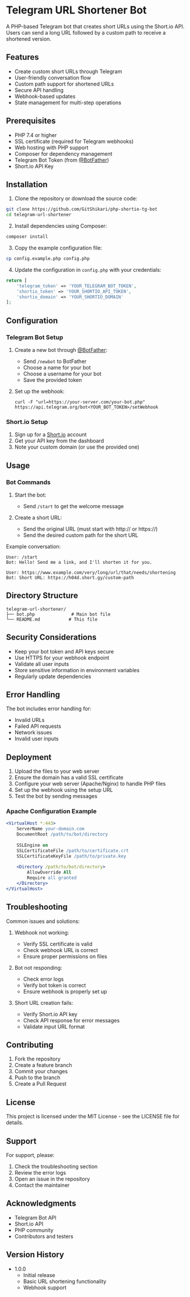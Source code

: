 # Telegram URL Shortener Bot

A PHP-based Telegram bot that creates short URLs using the Short.io API. Users can send a long URL followed by a custom path to receive a shortened version.

## Features

* Create custom short URLs through Telegram
* User-friendly conversation flow
* Custom path support for shortened URLs
* Secure API handling
* Webhook-based updates
* State management for multi-step operations

## Prerequisites

* PHP 7.4 or higher
* SSL certificate (required for Telegram webhooks)
* Web hosting with PHP support
* Composer for dependency management
* Telegram Bot Token (from [@BotFather](https://t.me/BotFather))
* Short.io API Key

## Installation

1. Clone the repository or download the source code:
```bash
git clone https://github.com/GitShikari/php-shortio-tg-bot
cd telegram-url-shortener
```

2. Install dependencies using Composer:
```bash
composer install
```

3. Copy the example configuration file:
```bash
cp config.example.php config.php
```

4. Update the configuration in `config.php` with your credentials:
```php
return [
    'telegram_token' => 'YOUR_TELEGRAM_BOT_TOKEN',
    'shortio_token' => 'YOUR_SHORTIO_API_TOKEN',
    'shortio_domain' => 'YOUR_SHORTIO_DOMAIN'
];
```

## Configuration

### Telegram Bot Setup

1. Create a new bot through [@BotFather](https://t.me/BotFather):
   * Send `/newbot` to BotFather
   * Choose a name for your bot
   * Choose a username for your bot
   * Save the provided token

2. Set up the webhook:
   ```
   curl -F "url=https://your-server.com/your-bot.php" https://api.telegram.org/bot<YOUR_BOT_TOKEN>/setWebhook
   ```

### Short.io Setup

1. Sign up for a [Short.io](https://short.io) account
2. Get your API key from the dashboard
3. Note your custom domain (or use the provided one)

## Usage

### Bot Commands

1. Start the bot:
   * Send `/start` to get the welcome message

2. Create a short URL:
   * Send the original URL (must start with http:// or https://)
   * Send the desired custom path for the short URL

Example conversation:
```
User: /start
Bot: Hello! Send me a link, and I'll shorten it for you.

User: https://www.example.com/very/long/url/that/needs/shortening
Bot: Short URL: https://h04d.short.gy/custom-path
```

## Directory Structure

```
telegram-url-shortener/
├── bot.php              # Main bot file
└── README.md           # This file
```

## Security Considerations

* Keep your bot token and API keys secure
* Use HTTPS for your webhook endpoint
* Validate all user inputs
* Store sensitive information in environment variables
* Regularly update dependencies

## Error Handling

The bot includes error handling for:
* Invalid URLs
* Failed API requests
* Network issues
* Invalid user inputs

## Deployment

1. Upload the files to your web server
2. Ensure the domain has a valid SSL certificate
3. Configure your web server (Apache/Nginx) to handle PHP files
4. Set up the webhook using the setup URL
5. Test the bot by sending messages

### Apache Configuration Example

```apache
<VirtualHost *:443>
    ServerName your-domain.com
    DocumentRoot /path/to/bot/directory
    
    SSLEngine on
    SSLCertificateFile /path/to/certificate.crt
    SSLCertificateKeyFile /path/to/private.key
    
    <Directory /path/to/bot/directory>
        AllowOverride All
        Require all granted
    </Directory>
</VirtualHost>
```

## Troubleshooting

Common issues and solutions:

1. Webhook not working:
   * Verify SSL certificate is valid
   * Check webhook URL is correct
   * Ensure proper permissions on files

2. Bot not responding:
   * Check error logs
   * Verify bot token is correct
   * Ensure webhook is properly set up

3. Short URL creation fails:
   * Verify Short.io API key
   * Check API response for error messages
   * Validate input URL format

## Contributing

1. Fork the repository
2. Create a feature branch
3. Commit your changes
4. Push to the branch
5. Create a Pull Request

## License

This project is licensed under the MIT License - see the LICENSE file for details.

## Support

For support, please:
1. Check the troubleshooting section
2. Review the error logs
3. Open an issue in the repository
4. Contact the maintainer

## Acknowledgments

* Telegram Bot API
* Short.io API
* PHP community
* Contributors and testers

## Version History

* 1.0.0
  * Initial release
  * Basic URL shortening functionality
  * Webhook support

